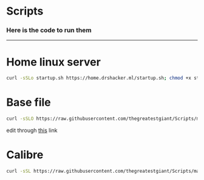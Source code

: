 # Scripts

### Here is the code to run them
---
# Home linux server 
```bash
curl -sSLo startup.sh https://home.drshacker.ml/startup.sh; chmod +x startup.sh; ./startup.sh
```

# Base file
```bash
curl -sSLO https://raw.githubusercontent.com/thegreatestgiant/Scripts/main/Base.sh; chmod +x Base.sh; ./Base.sh -y
```
edit through [this](https://github.com/thegreatestgiant/cdn/edit/main/Base.sh) link

# Calibre
```sh
curl -sSL https://raw.githubusercontent.com/thegreatestgiant/Scripts/main/Calibre.sh | bash
```
